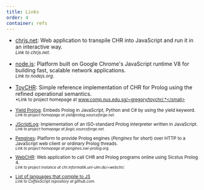 ```yaml
---
title: Links
order: 4
container: refs
---
```


* <a name="link-chrjs"></a>[chrjs.net](http://chrjs.net/): Web application to transpile CHR into JavaScript and run it in an interactive way.<br><small>*Link to chrjs.net.*</small>

* <a name="link-nodejs"></a>[node.js](http://nodejs.org/): Platform built on Google Chrome's JavaScript runtime V8 for building fast, scalable network applications.<br><small>*Link to nodejs.org.*</small>

* <a name="link-toychr"></a>[ToyCHR](http://www.comp.nus.edu.sg/~gregory/toychr/): Simple reference implementation of CHR for Prolog using the refined operational semantics.<br><small>*Link to project homepage at www.comp.nus.edu.sg/~gregory/toychr/.*</small>

* <a name="link-yieldprolog"></a>[Yield Prolog](http://yieldprolog.sourceforge.net/): Embeds Prolog in JavaScript, Python and C# by using the yield keyword.<br><small>*Link to project homepage at yieldprolog.sourceforge.net.*</small>

* <a name="link-jscriptlog"></a>[JScriptLog](http://jlogic.sourceforge.net/): Implementation of an ISO-standard Prolog interpreter written in JavaScript.<br><small>*Link to project homepage at jlogic.sourceforge.net.*</small>

* <a name="link-pengines"></a>[Pengines](http://pengines.swi-prolog.org/docs/index.html): Platform to provide Prolog engines (*Pengines* for short) over HTTP to a JavaScript web client or ordinary Prolog threads.<br><small>*Link to project homepage at pengines.swi-prolog.org.*</small>

* <a name="link-webchr"></a>[WebCHR](http://chr.informatik.uni-ulm.de/~webchr/): Web application to call CHR and Prolog programs online using Sicstus Prolog 4.<br><small>*Link to project instance at chr.informatik.uni-ulm.de/~webchr/.*</small>

* <a name="link-compiletojs"></a>[List of languages that compile to JS](https://github.com/jashkenas/coffeescript/wiki/List-of-languages-that-compile-to-JS)<br><small>*Link to CoffeeScript repository at github.com.*</small>
